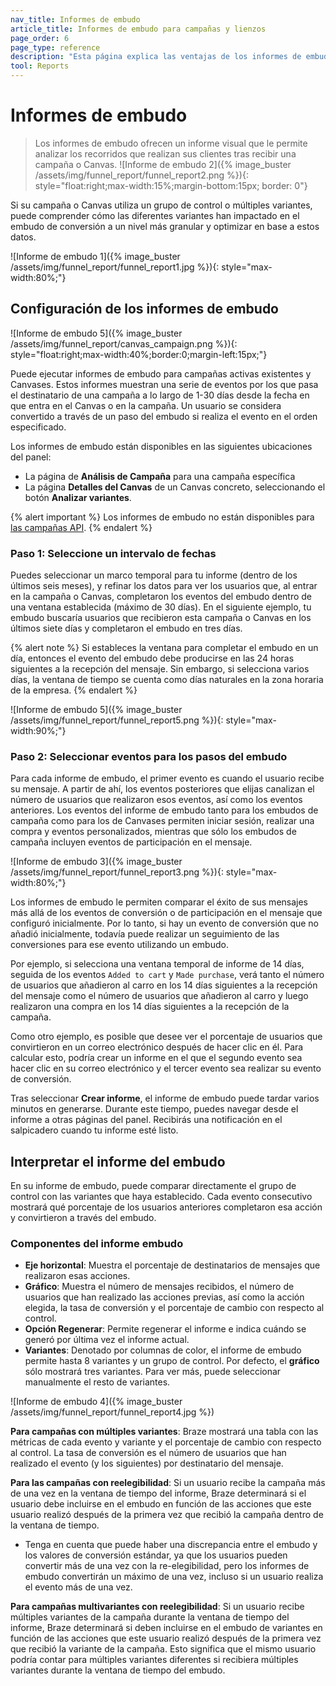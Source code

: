 ```yaml
---
nav_title: Informes de embudo
article_title: Informes de embudo para campañas y lienzos
page_order: 6
page_type: reference
description: "Esta página explica las ventajas de los informes de embudo, cómo configurarlos y cómo interpretar tu informe."
tool: Reports
---
```


# Informes de embudo

> Los informes de embudo ofrecen un informe visual que le permite analizar los recorridos que realizan sus clientes tras recibir una campaña o Canvas. ![Informe de embudo 2]({% image_buster /assets/img/funnel_report/funnel_report2.png %}){: style="float:right;max-width:15%;margin-bottom:15px; border: 0"}

Si su campaña o Canvas utiliza un grupo de control o múltiples variantes, puede comprender cómo las diferentes variantes han impactado en el embudo de conversión a un nivel más granular y optimizar en base a estos datos.

![Informe de embudo 1]({% image_buster /assets/img/funnel_report/funnel_report1.jpg %}){: style="max-width:80%;"}

## Configuración de los informes de embudo

![Informe de embudo 5]({% image_buster /assets/img/funnel_report/canvas_campaign.png %}){: style="float:right;max-width:40%;border:0;margin-left:15px;"}

Puede ejecutar informes de embudo para campañas activas existentes y Canvases. Estos informes muestran una serie de eventos por los que pasa el destinatario de una campaña a lo largo de 1-30 días desde la fecha en que entra en el Canvas o en la campaña. Un usuario se considera convertido a través de un paso del embudo si realiza el evento en el orden especificado.

Los informes de embudo están disponibles en las siguientes ubicaciones del panel:

- La página de **Análisis de Campaña** para una campaña específica
- La página **Detalles del Canvas** de un Canvas concreto, seleccionando el botón **Analizar variantes**. 

{% alert important %}
Los informes de embudo no están disponibles para [las campañas API]({{site.baseurl}}/api/api_campaigns/).
{% endalert %}

### Paso 1: Seleccione un intervalo de fechas

Puedes seleccionar un marco temporal para tu informe (dentro de los últimos seis meses), y refinar los datos para ver los usuarios que, al entrar en la campaña o Canvas, completaron los eventos del embudo dentro de una ventana establecida (máximo de 30 días). En el siguiente ejemplo, tu embudo buscaría usuarios que recibieron esta campaña o Canvas en los últimos siete días y completaron el embudo en tres días.

{% alert note %}
Si estableces la ventana para completar el embudo en un día, entonces el evento del embudo debe producirse en las 24 horas siguientes a la recepción del mensaje. Sin embargo, si selecciona varios días, la ventana de tiempo se cuenta como días naturales en la zona horaria de la empresa.
{% endalert %}

![Informe de embudo 5]({% image_buster /assets/img/funnel_report/funnel_report5.png %}){: style="max-width:90%;"}

### Paso 2: Seleccionar eventos para los pasos del embudo

Para cada informe de embudo, el primer evento es cuando el usuario recibe su mensaje. A partir de ahí, los eventos posteriores que elijas canalizan el número de usuarios que realizaron esos eventos, así como los eventos anteriores. Los eventos del informe de embudo tanto para los embudos de campaña como para los de Canvases permiten iniciar sesión, realizar una compra y eventos personalizados, mientras que sólo los embudos de campaña incluyen eventos de participación en el mensaje.

![Informe de embudo 3]({% image_buster /assets/img/funnel_report/funnel_report3.png %}){: style="max-width:80%;"}

Los informes de embudo le permiten comparar el éxito de sus mensajes más allá de los eventos de conversión o de participación en el mensaje que configuró inicialmente. Por lo tanto, si hay un evento de conversión que no añadió inicialmente, todavía puede realizar un seguimiento de las conversiones para ese evento utilizando un embudo.

Por ejemplo, si selecciona una ventana temporal de informe de 14 días, seguida de los eventos `Added to cart` y `Made purchase`, verá tanto el número de usuarios que añadieron al carro en los 14 días siguientes a la recepción del mensaje como el número de usuarios que añadieron al carro y luego realizaron una compra en los 14 días siguientes a la recepción de la campaña.

Como otro ejemplo, es posible que desee ver el porcentaje de usuarios que convirtieron en un correo electrónico después de hacer clic en él. Para calcular esto, podría crear un informe en el que el segundo evento sea hacer clic en su correo electrónico y el tercer evento sea realizar su evento de conversión.

Tras seleccionar **Crear informe**, el informe de embudo puede tardar varios minutos en generarse. Durante este tiempo, puedes navegar desde el informe a otras páginas del panel. Recibirás una notificación en el salpicadero cuando tu informe esté listo.

## Interpretar el informe del embudo

En su informe de embudo, puede comparar directamente el grupo de control con las variantes que haya establecido. Cada evento consecutivo mostrará qué porcentaje de los usuarios anteriores completaron esa acción y convirtieron a través del embudo.

### Componentes del informe embudo

- **Eje horizontal**: Muestra el porcentaje de destinatarios de mensajes que realizaron esas acciones. 
- **Gráfico**: Muestra el número de mensajes recibidos, el número de usuarios que han realizado las acciones previas, así como la acción elegida, la tasa de conversión y el porcentaje de cambio con respecto al control.
- **Opción Regenerar**: Permite regenerar el informe e indica cuándo se generó por última vez el informe actual. 
- **Variantes**: Denotado por columnas de color, el informe de embudo permite hasta 8 variantes y un grupo de control. Por defecto, el **gráfico** sólo mostrará tres variantes. Para ver más, puede seleccionar manualmente el resto de variantes.

![Informe de embudo 4]({% image_buster /assets/img/funnel_report/funnel_report4.jpg %})

**Para campañas con múltiples variantes**: Braze mostrará una tabla con las métricas de cada evento y variante y el porcentaje de cambio con respecto al control. La tasa de conversión es el número de usuarios que han realizado el evento (y los siguientes) por destinatario del mensaje.

**Para las campañas con reelegibilidad**: Si un usuario recibe la campaña más de una vez en la ventana de tiempo del informe, Braze determinará si el usuario debe incluirse en el embudo en función de las acciones que este usuario realizó después de la primera vez que recibió la campaña dentro de la ventana de tiempo.
- Tenga en cuenta que puede haber una discrepancia entre el embudo y los valores de conversión estándar, ya que los usuarios pueden convertir más de una vez con la re-elegibilidad, pero los informes de embudo convertirán un máximo de una vez, incluso si un usuario realiza el evento más de una vez. 

**Para campañas multivariantes con reelegibilidad**: Si un usuario recibe múltiples variantes de la campaña durante la ventana de tiempo del informe, Braze determinará si deben incluirse en el embudo de variantes en función de las acciones que este usuario realizó después de la primera vez que recibió la variante de la campaña. Esto significa que el mismo usuario podría contar para múltiples variantes diferentes si recibiera múltiples variantes durante la ventana de tiempo del embudo.

